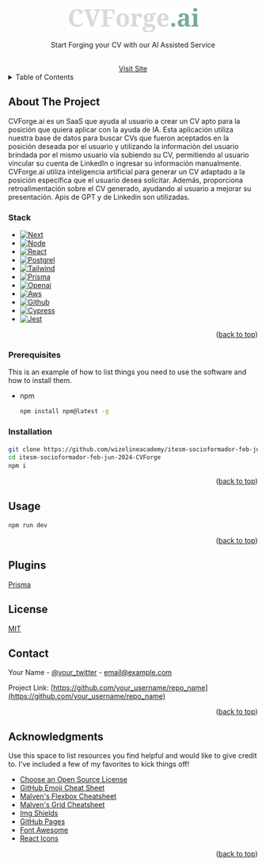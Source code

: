 <a name="readme-top"></a>

<!-- PROJECT LOGO -->
<br />
<div align="center">
<br>
  <a href="https://github.com/othneildrew/Best-README-Template">
    <img src="public/assets/CVForgeLogoReadMe.png" alt="CVForge Ai" height="50">
  </a>

  <p align="center">
    Start Forging your CV with our AI Assisted Service 
  </p>
  <br />
  <a href="https://main.d1q8p2sw9urkoh.amplifyapp.com/">Visit Site</a>
</div>

<!-- TABLE OF CONTENTS-->
<details>
  <summary>Table of Contents</summary>
  <ol>
    <li><a href="#stack">Stack</a></li>
    <li><a href="#prerequisites">Prerequisites</a></li>
    <li><a href="#installation">Installation</a></li>
    <li><a href="#usage">Usage</a></li>
    <li><a href="#features">Features</a></li>
    <li><a href="#contributing">Contributing</a></li>
    <li><a href="#license">License</a></li>
  </ol>
</details>

<!-- ABOUT THE PROJECT -->

## About The Project

CVForge.ai es un SaaS que ayuda al usuario a crear un CV apto para la posición que quiera aplicar con la ayuda de IA. Esta aplicación utiliza nuestra base de datos para buscar CVs que fueron aceptados en la posición deseada por el usuario y utilizando la información del usuario brindada por el mismo usuario vía subiendo su CV, permitiendo al usuario vincular su cuenta de LinkedIn o ingresar su información manualmente. CVForge.ai utiliza inteligencia artificial para generar un CV adaptado a la posición específica que el usuario desea solicitar. Además, proporciona retroalimentación sobre el CV generado, ayudando al usuario a mejorar su presentación. Apis de GPT y de Linkedin son utilizadas.

### Stack

- [![Next][Next.js]][Next-url]
- [![Node][Node.js]][Node-url]
- [![React][React.js]][React-url]
- [![Postgrel][Postgre.sql]][Postgre-url]
- [![Tailwind][Tailwind.ts]][Tailwind-url]
- [![Prisma][Prisma.io]][Prisma-url]
- [![Openai][Openai.ai]][Openai-url]
- [![Aws][Aws.ts]][Aws-url]
- [![Github][Github.ts]][Github-url]
- [![Cypress][Cypress.io]][Cypress-url]
- [![Jest][Jest.io]][Jest-url]

<p align="right">(<a href="#readme-top">back to top</a>)</p>

<!-- GETTING STARTED -->

### Prerequisites

This is an example of how to list things you need to use the software and how to install them.

- npm
  ```sh
  npm install npm@latest -g
  ```

### Installation

```bash
git clone https://github.com/wizelineacademy/itesm-socioformador-feb-jun-2024-CVForge.git
cd itesm-socioformador-feb-jun-2024-CVForge
npm i
```

<p align="right">(<a href="#readme-top">back to top</a>)</p>

<!-- USAGE EXAMPLES -->

## Usage

```bash
npm run dev
```

<p align="right">(<a href="#readme-top">back to top</a>)</p>

<!-- Plugins -->

## Plugins

[Prisma](https://marketplace.visualstudio.com/items?itemName=Prisma.prisma)

<!-- License -->

## License

[MIT](https://choosealicense.com/licenses/mit/)

<!-- CONTACT -->

## Contact

Your Name - [@your_twitter](https://twitter.com/your_username) - email@example.com

Project Link: [https://github.com/your_username/repo_name](https://github.com/your_username/repo_name)

<p align="right">(<a href="#readme-top">back to top</a>)</p>

<!-- ACKNOWLEDGMENTS -->

## Acknowledgments

Use this space to list resources you find helpful and would like to give credit to. I've included a few of my favorites to kick things off!

- [Choose an Open Source License](https://choosealicense.com)
- [GitHub Emoji Cheat Sheet](https://www.webpagefx.com/tools/emoji-cheat-sheet)
- [Malven's Flexbox Cheatsheet](https://flexbox.malven.co/)
- [Malven's Grid Cheatsheet](https://grid.malven.co/)
- [Img Shields](https://shields.io)
- [GitHub Pages](https://pages.github.com)
- [Font Awesome](https://fontawesome.com)
- [React Icons](https://react-icons.github.io/react-icons/search)

<p align="right">(<a href="#readme-top">back to top</a>)</p>

<!-- MARKDOWN LINKS & IMAGES -->
<!-- https://www.markdownguide.org/basic-syntax/#reference-style-links -->

[Next.js]: https://img.shields.io/badge/next.js-000000?style=for-the-badge&logo=nextdotjs&logoColor=white
[Next-url]: https://nextjs.org/
[Node.js]: https://img.shields.io/badge/Node.js-10141c?logo=node.js&logoColor=5FA04E&style=for-the-badge
[Node-url]: https://nodejs.org/en
[React.js]: https://img.shields.io/badge/React-20232A?style=for-the-badge&logo=react&logoColor=61DAFB
[React-url]: https://reactjs.org/
[Postgre.sql]: https://img.shields.io/badge/-Postgre-282424?logo=postgresql&logoColor=4169E1&style=for-the-badge
[Postgre-url]: https://www.postgresql.org
[Tailwind.ts]: https://img.shields.io/badge/-Tailwind-0b1120?logo=tailwind%20css&logoColor=06B6D4&style=for-the-badge
[Tailwind-url]: https://tailwindcss.com
[Prisma.io]: https://img.shields.io/badge/-Prisma-090a15?logo=prisma&logoColor=white&style=for-the-badge
[Prisma-url]: https://www.prisma.io
[Openai.ai]: https://img.shields.io/badge/-Open%20ai-black?logo=openai&logoColor=412991&style=for-the-badge
[Openai-url]: https://openai.com
[Aws.ts]: https://img.shields.io/badge/-AWS-222f3e?logo=aws%20lambda&logoColor=FF9900&style=for-the-badge
[Aws-url]: https://aws.amazon.com
[Github.ts]: https://img.shields.io/badge/-Github-181717?logo=github&logoColor=white&style=for-the-badge
[Github-url]: https://github.com
[Cypress.io]: https://img.shields.io/badge/-Cypress-white?logo=cypress&logoColor=69D3A7&style=for-the-badge
[Cypress-url]: https://www.cypress.io
[Jest.io]: https://img.shields.io/badge/-jest-C21325?logo=jest&logoColor=white&style=for-the-badge
[Jest-url]: https://jestjs.io
